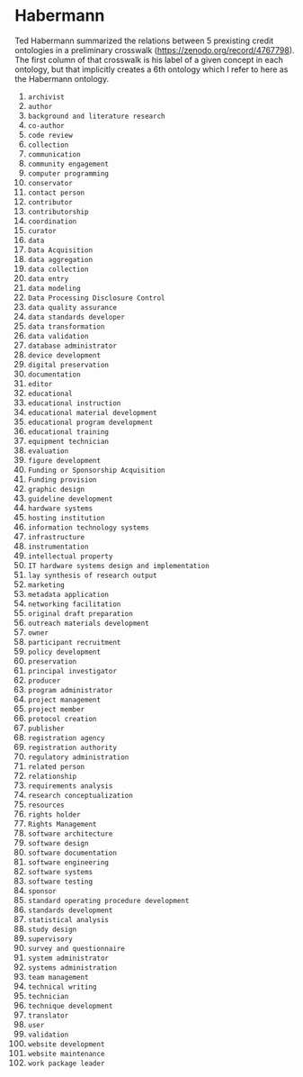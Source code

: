 # Habermann

Ted Habermann summarized the relations between 5 prexisting credit ontologies in a preliminary crosswalk (https://zenodo.org/record/4767798). The first column of that crosswalk is his label of a given concept in each ontology, but that implicitly creates a 6th ontology which I refer to here as the Habermann ontology.

1. `archivist`
1. `author`
1. `background and literature research`
1. `co-author`
1. `code review`
1. `collection`
1. `communication`
1. `community engagement`
1. `computer programming`
1. `conservator`
1. `contact person`
1. `contributor`
1. `contributorship`
1. `coordination`
1. `curator`
1. `data`
1. `Data Acquisition`
1. `data aggregation`
1. `data collection`
1. `data entry`
1. `data modeling`
1. `Data Processing Disclosure Control`
1. `data quality assurance`
1. `data standards developer`
1. `data transformation`
1. `data validation`
1. `database administrator`
1. `device development`
1. `digital preservation`
1. `documentation`
1. `editor`
1. `educational`
1. `educational instruction`
1. `educational material development`
1. `educational program development`
1. `educational training`
1. `equipment technician`
1. `evaluation`
1. `figure development`
1. `Funding or Sponsorship Acquisition`
1. `Funding provision`
1. `graphic design`
1. `guideline development`
1. `hardware systems`
1. `hosting institution`
1. `information technology systems`
1. `infrastructure`
1. `instrumentation`
1. `intellectual property`
1. `IT hardware systems design and implementation`
1. `lay synthesis of research output`
1. `marketing`
1. `metadata application`
1. `networking facilitation`
1. `original draft preparation`
1. `outreach materials development`
1. `owner`
1. `participant recruitment`
1. `policy development`
1. `preservation`
1. `principal investigator`
1. `producer`
1. `program administrator`
1. `project management`
1. `project member`
1. `protocol creation`
1. `publisher`
1. `registration agency`
1. `registration authority`
1. `regulatory administration`
1. `related person`
1. `relationship`
1. `requirements analysis`
1. `research conceptualization`
1. `resources`
1. `rights holder`
1. `Rights Management`
1. `software architecture`
1. `software design`
1. `software documentation`
1. `software engineering`
1. `software systems`
1. `software testing`
1. `sponsor`
1. `standard operating procedure development`
1. `standards development`
1. `statistical analysis`
1. `study design`
1. `supervisory`
1. `survey and questionnaire`
1. `system administrator`
1. `systems administration`
1. `team management`
1. `technical writing`
1. `technician`
1. `technique development`
1. `translator`
1. `user`
1. `validation`
1. `website development`
1. `website maintenance`
1. `work package leader`

